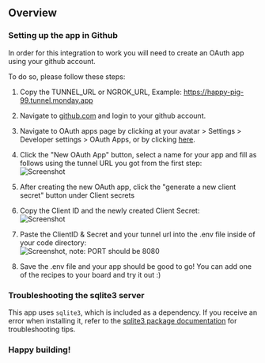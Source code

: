 ## Overview

### Setting up the app in Github
In order for this integration to work you will need to create an OAuth app using your github account.

To do so, please follow these steps:

1. Copy the TUNNEL_URL or NGROK_URL,  Example: https://happy-pig-99.tunnel.monday.app

2. Navigate to [github.com](https://github.com/) and login to your github account.

3. Navigate to OAuth apps page by clicking at your avatar > Settings > Developer settings > OAuth Apps, or by clicking [here](https://github.com/settings/developers 'here').

4. Click the "New OAuth App" button, select a name for your app and fill as follows using the tunnel URL you got from the first step: <br/>![Screenshot](https://dapulse-res.cloudinary.com/image/upload/v1610367525/monday-apps-templates/github-node/Screen_Shot_2021-01-11_at_14.18.24.png)

5. After creating the new OAuth app, click the "generate a new client secret" button under Client secrets

6. Copy the Client ID and the newly created Client Secret: <br/>![Screenshot](https://dapulse-res.cloudinary.com/image/upload/v1610369018/monday-apps-templates/github-node/Screen_Shot_2021-01-11_at_14.42.26.png)

7. Paste the ClientID & Secret and your tunnel url into the .env file inside of your code directory: <br/>![Screenshot](https://dapulse-res.cloudinary.com/image/upload/v1689682643/github-monday-code-env-snapshot.png), note: PORT should be 8080

8. Save the .env file and your app should be good to go! You can add one of the recipes to your board and try it out :)

### Troubleshooting the sqlite3 server

This app uses `sqlite3`, which is included as a dependency. If you receive an error when installing it, refer to the [sqlite3 package documentation](https://www.npmjs.com/package/sqlite3) for troubleshooting tips.

### Happy building! 
